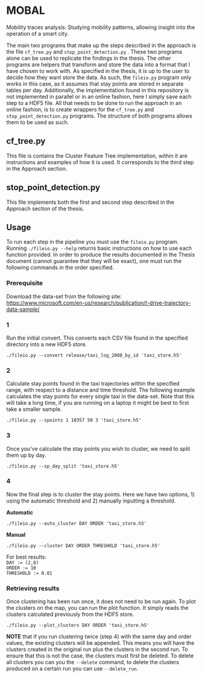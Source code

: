 # MOBAL

Mobility traces analysis: Studying mobility patterns, allowing insight into the operation of a smart city.

The main two programs that make up the steps described in the approach is the file `cf_tree.py` and `stop_point_detection.py` . These two programs alone can be used to replicate the findings in the thesis. The other programs are helpers that transform and store the data into a format that I have chosen to work with. As specified in the thesis, it is up to the user to decide how they want store the data. As such, the `fileio.py` program only works in this case, as it assumes that stay points are stored in separate tables per day. Additionally, the implementation found in this repository is not implemented in parallel or in an online fashion, here I simply save each step to a HDF5 file. All that needs to be done to run the approach in an online fashion, is to create wrappers for the `cf_tree.py` and `stop_point_detection.py` programs. The structure of both programs allows them to be used as such.

## **cf_tree.py**

This file is contains the Cluster Feature Tree implementation, within it are instructions and examples of how it is used. It corresponds to the third step in the Approach section.

## **stop_point_detection.py**

This file implements both the first and second step described in the Approach section of the thesis.

## Usage

To run each step in the pipeline you must use the `fileio.py` program. Running `./fileio.py --help` returns basic instructions on how to use each function provided. In order to produce the results documented in the Thesis document (cannot guarantee that they will be exact), one must run the following commands in the order specified.

### Prerequisite
Download the data-set from the following site:
https://www.microsoft.com/en-us/research/publication/t-drive-trajectory-data-sample/

### 1
Run the initial convert. This converts each CSV file found in the specified directory into a new HDF5 store.

```shell
./fileio.py --convert release/taxi_log_2008_by_id 'taxi_store.h5'
```
### 2
Calculate stay points found in the taxi trajectories within the specified range, with respect to a distance and time threshold. The following example calculates the stay points for every single taxi in the data-set. Note that this will take a long time, if you are running on a laptop it might be best to first take a smaller sample.

```shell
./fileio.py --spoints 1 10357 50 3 'taxi_store.h5'
```

### 3
Once you've calculate the stay points you wish to cluster, we need to split them up by day.

```shell
./fileio.py --sp_day_split 'taxi_store.h5'
```

### 4
Now the final step is to cluster the stay points. Here we have two options, 1) using the automatic threshold and 2) manually inputting a threshold.

**Automatic**
```shell
./fileio.py --auto_cluster DAY ORDER 'taxi_store.h5'
```

**Manual**
```shell
./fileio.py --cluster DAY ORDER THRESHOLD 'taxi_store.h5'
```
For best results: \
`DAY := (2,8)` \
`ORDER := 10` \
`THRESHOLD := 0.01`

### Retrieving results

Once clustering has been run once, it does not need to be run again.
To plot the clusters on the map, you can run the plot function. It simply reads the clusters calculated previously from the HDF5 store.

```shell
./fileio.py --plot_clusters DAY ORDER 'taxi_store.h5'
```

**NOTE** that if you run clustering twice (step 4) with the same day and order values, the existing clusters will be appended. This means you will have the clusters created in the original run plus the clusters in the second run. To ensure that this is not the case, the clusters must first be deleted. To delete all clusters you can you the `--delete` command, to delete the clusters produced on a certain run you can use `--delete_run`.
